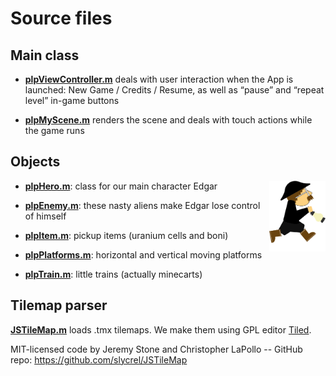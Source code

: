 # Source files

## Main class

* **[plpViewController.m](plpViewController.m)** deals with user interaction when the App is launched: New Game / Credits / Resume, as well as “pause” and “repeat level” in-game buttons

* **[plpMyScene.m](plpMyScene.m)** renders the scene and deals with touch actions while the game runs

## Objects

<img style="width: 90px; float: right;" src="edgarsaute.atlas/Saut3-01.png" />

* **[plpHero.m](plpHero.m)**: class for our main character Edgar

* **[plpEnemy.m](plpEnemy.m)**: these nasty aliens make Edgar lose control of himself

* **[plpItem.m](plpItem.m)**: pickup items (uranium cells and boni)

* **[plpPlatforms.m](plpPlatforms.m)**: horizontal and vertical moving platforms

* **[plpTrain.m](plpTrain.m)**: little trains (actually minecarts)

## Tilemap parser

**[JSTileMap.m](JSTileMap.m)** loads .tmx tilemaps. We make them using GPL editor [Tiled](http://www.mapeditor.org).

MIT-licensed code by Jeremy Stone and Christopher LaPollo -- GitHub repo: https://github.com/slycrel/JSTileMap